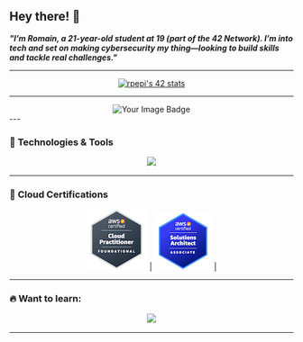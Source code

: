 ## Hey there! 👋  

***"I’m Romain, a 21-year-old student at 19 (part of the 42 Network). I’m into tech and set on making cybersecurity my thing—looking to build skills and tackle real challenges."***     
  

---

<div align="center"> 

  [![rpepi's 42 stats](https://badge.mediaplus.ma/binary/rpepi?1337Badge=off&UM6P=off)](https://github.com/oakoudad/badge42)

</div>

---

<div align="center"> 

 <img src="https://tryhackme-badges.s3.amazonaws.com/rpepi03.png" alt="Your Image Badge" />

</div>
---

### 🚀 **Technologies & Tools**

<p align="center">
  <a href="https://skillicons.dev">
    <img src="https://skillicons.dev/icons?i=git,docker,linux,bash,aws,terraform,c,cpp,css,html&perline=5" />
  </a>
</p>

---

### 🏅 **Cloud Certifications**

<div align="center"> 
  
  [![AWS Certified CCP](CCP-badge.png)](https://www.credly.com/badges/12345678) | [![AWS Certified SAA](SAA-badge.png)](https://www.credly.com/users/romain-pepi) |
  
</div>

---

### 🔥 **Want to learn:**

<p align="center">
  <a href="https://skillicons.dev">
    <img src="https://skillicons.dev/icons?i=py,kubernetes,azure,gcp,githubactions" />
  </a>
</p>

---
